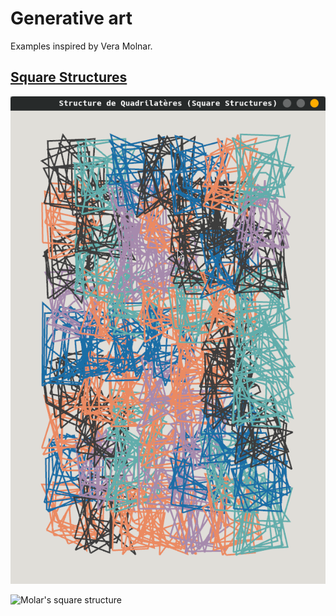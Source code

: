 # Generative art

Examples inspired by Vera Molnar.

## [Square Structures](https://github.com/lislis/talk-creative-rust/tree/main/artgen/square_structures)

![nannou sketch of Square Structures](https://github.com/lislis/talk-creative-rust/blob/main/artgen/square_structures/screenshots/step6.gif)

![Molar's square structure](https://lislis.de/talks/creative-rust/assets/structure.jpg)

